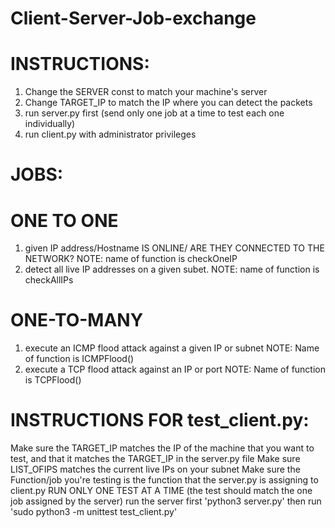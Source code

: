 # Client-Server-Job-exchange

# INSTRUCTIONS:
1) Change the SERVER const to match your machine's server
2) Change TARGET_IP to match the IP where you can detect the packets
3) run server.py first (send only one job at a time to test each one individually)
4) run client.py with administrator privileges

# JOBS:
# ONE TO ONE
1) given IP address/Hostname    IS ONLINE/ ARE THEY CONNECTED TO THE NETWORK? NOTE: name of function is checkOneIP
2) detect all live IP addresses on a given subet. NOTE: name of function is checkAllIPs

# ONE-TO-MANY
1) execute an ICMP flood attack against a given IP or subnet NOTE: Name of function is ICMPFlood()
2) execute a TCP flood attack against an IP or port NOTE: Name of function is TCPFlood()



# INSTRUCTIONS FOR test_client.py:
Make sure the TARGET_IP matches the IP of the machine that you want to test, and that it matches the TARGET_IP in the server.py file
Make sure LIST_OFIPS matches the current live IPs on your subnet
Make sure the Function/job you're testing is the function that the server.py is assigning to client.py
RUN ONLY ONE TEST AT A TIME (the test should match the one job assigned by the server)
run the server first 'python3 server.py'
then run 'sudo python3 -m unittest test_client.py'
